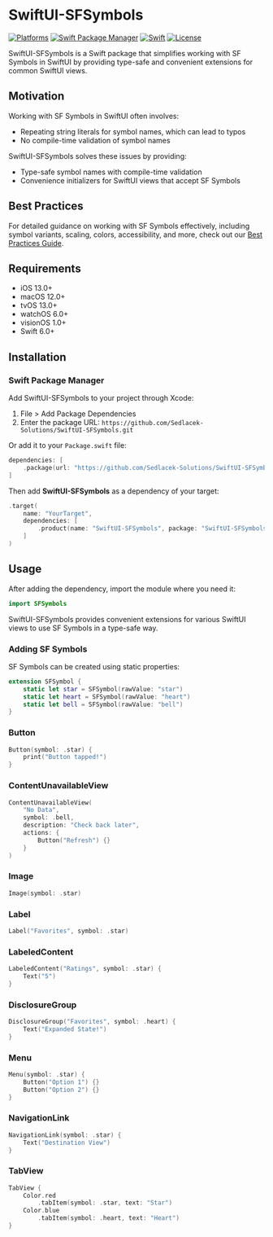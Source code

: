# SwiftUI-SFSymbols

[![Platforms](https://img.shields.io/badge/Platforms-iOS%2013%2B%20|%20macOS%2012%2B%20|%20tvOS%2013%2B%20|%20watchOS%206%2B%20|%20visionOS%201%2B-blue?style=flat-square)](https://developer.apple.com)
[![Swift Package Manager](https://img.shields.io/badge/Swift%20Package%20Manager-compatible-brightgreen?style=flat-square)](https://swift.org/package-manager)
[![Swift](https://img.shields.io/badge/Swift-6.0%2B-orange?style=flat-square)](https://swift.org)
[![License](https://img.shields.io/badge/License-MIT-lightgrey?style=flat-square)](LICENSE)


SwiftUI-SFSymbols is a Swift package that simplifies working with SF Symbols in SwiftUI by providing type-safe and convenient extensions for common SwiftUI views.

## Motivation

Working with SF Symbols in SwiftUI often involves:
- Repeating string literals for symbol names, which can lead to typos
- No compile-time validation of symbol names

SwiftUI-SFSymbols solves these issues by providing:
- Type-safe symbol names with compile-time validation
- Convenience initializers for SwiftUI views that accept SF Symbols

## Best Practices

For detailed guidance on working with SF Symbols effectively, including symbol variants, scaling, colors, accessibility, and more, check out our [Best Practices Guide](BEST_PRACTICES.md).

## Requirements
- iOS 13.0+
- macOS 12.0+
- tvOS 13.0+
- watchOS 6.0+
- visionOS 1.0+
- Swift 6.0+

## Installation

### Swift Package Manager

Add SwiftUI-SFSymbols to your project through Xcode:
1. File > Add Package Dependencies
2. Enter the package URL: `https://github.com/Sedlacek-Solutions/SwiftUI-SFSymbols.git`

Or add it to your `Package.swift` file:

```swift
dependencies: [
    .package(url: "https://github.com/Sedlacek-Solutions/SwiftUI-SFSymbols.git", branch: "main")
]
```

Then add **SwiftUI-SFSymbols** as a dependency of your target:

```swift
.target(
    name: "YourTarget",
    dependencies: [
        .product(name: "SwiftUI-SFSymbols", package: "SwiftUI-SFSymbols")
    ]
)
```

## Usage

After adding the dependency, import the module where you need it:

```swift
import SFSymbols
```

SwiftUI-SFSymbols provides convenient extensions for various SwiftUI views to use SF Symbols in a type-safe way.

### Adding SF Symbols

SF Symbols can be created using static properties:

```swift
extension SFSymbol {
    static let star = SFSymbol(rawValue: "star")
    static let heart = SFSymbol(rawValue: "heart")
    static let bell = SFSymbol(rawValue: "bell")
}
```

### Button
```swift
Button(symbol: .star) {
    print("Button tapped!")
}
```

### ContentUnavailableView
```swift
ContentUnavailableView(
    "No Data",
    symbol: .bell,
    description: "Check back later",
    actions: {
        Button("Refresh") {}
    }
)
```

### Image
```swift
Image(symbol: .star)
```

### Label
```swift
Label("Favorites", symbol: .star)
```

### LabeledContent
```swift
LabeledContent("Ratings", symbol: .star) {
    Text("5")
}
```

### DisclosureGroup
```swift
DisclosureGroup("Favorites", symbol: .heart) {
    Text("Expanded State!")
}
```

### Menu
```swift
Menu(symbol: .star) {
    Button("Option 1") {}
    Button("Option 2") {}
}
```

### NavigationLink
```swift
NavigationLink(symbol: .star) {
    Text("Destination View")
}
```

### TabView
```swift
TabView {
    Color.red
        .tabItem(symbol: .star, text: "Star")
    Color.blue
        .tabItem(symbol: .heart, text: "Heart")
}
```
